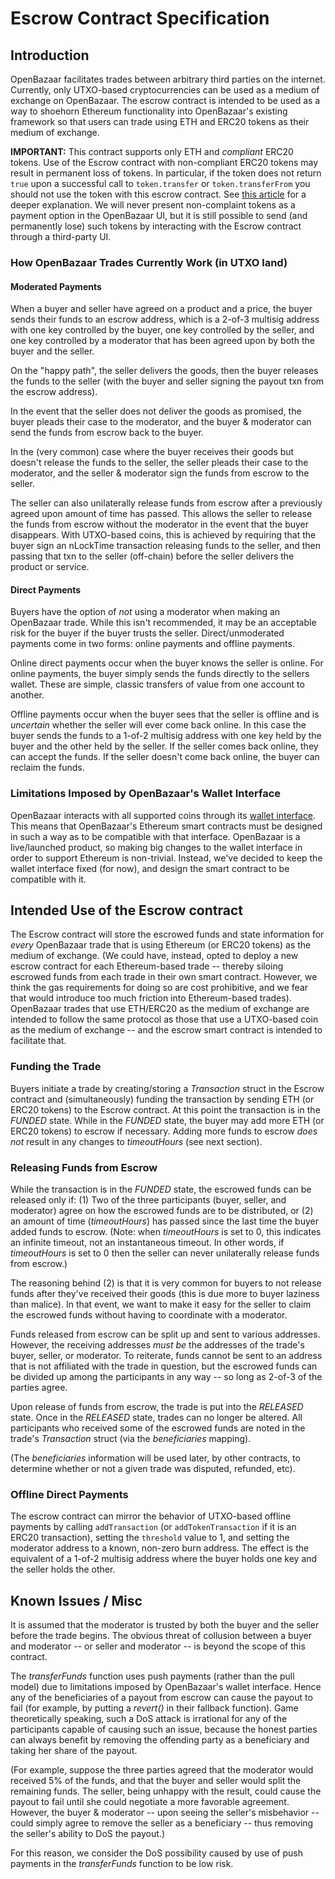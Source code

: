 # Escrow Contract Specification

## Introduction

OpenBazaar facilitates trades between arbitrary third parties on the internet. Currently, only UTXO-based cryptocurrencies can be used as a medium of exchange on OpenBazaar. The escrow contract is intended to be used as a way to shoehorn Ethereum functionality into OpenBazaar's existing framework so that users can trade using ETH and ERC20 tokens as their medium of exchange.

**IMPORTANT:** This contract supports only ETH and _compliant_ ERC20 tokens. Use of the Escrow contract with non-compliant ERC20 tokens may result in permanent loss of tokens. In particular, if the token does not return `true` upon a successful call to `token.transfer` or `token.transferFrom` you should not use the token with this escrow contract. See [this article](https://medium.com/coinmonks/missing-return-value-bug-at-least-130-tokens-affected-d67bf08521ca) for a deeper explanation. We will never present non-complaint tokens as a payment option in the OpenBazaar UI, but it is still possible to send (and permanently lose) such tokens by interacting with the Escrow contract through a third-party UI.

### How OpenBazaar Trades Currently Work (in UTXO land)

#### Moderated Payments

When a buyer and seller have agreed on a product and a price, the buyer sends their funds to an escrow address, which is a 2-of-3 multisig address with one key controlled by the buyer, one key controlled by the seller, and one key controlled by a moderator that has been agreed upon by both the buyer and the seller.

On the "happy path", the seller delivers the goods, then the buyer releases the funds to the seller (with the buyer and seller signing the payout txn from the escrow address).

In the event that the seller does not deliver the goods as promised, the buyer pleads their case to the moderator, and the buyer & moderator can send the funds from escrow back to the buyer.

In the (very common) case where the buyer receives their goods but doesn't release the funds to the seller, the seller pleads their case to the moderator, and the seller & moderator sign the funds from escrow to the seller.

The seller can also unilaterally release funds from escrow after a previously agreed upon amount of time has passed. This allows the seller to release the funds from escrow without the moderator in the event that the buyer disappears. With UTXO-based coins, this is achieved by requiring that the buyer sign an nLockTime transaction releasing funds to the seller, and then passing that txn to the seller (off-chain) before the seller delivers the product or service.

#### Direct Payments

Buyers have the option of _not_ using a moderator when making an OpenBazaar trade. While this isn't recommended, it may be an acceptable risk for the buyer if the buyer trusts the seller. Direct/unmoderated payments come in two forms: online payments and offline payments.

Online direct payments occur when the buyer knows the seller is online. For online payments, the buyer simply sends the funds directly to the sellers wallet. These are simple, classic transfers of value from one account to another.

Offline payments occur when the buyer sees that the seller is offline and is _uncertain_ whether the seller will ever come back online. In this case the buyer sends the funds to a 1-of-2 multisig address with one key held by the buyer and the other held by the seller. If the seller comes back online, they can accept the funds. If the seller doesn't come back online, the buyer can reclaim the funds.

### Limitations Imposed by OpenBazaar's Wallet Interface

OpenBazaar interacts with all supported coins through its [wallet interface](https://github.com/OpenBazaar/wallet-interface/blob/master/wallet.go#L77). This means that OpenBazaar's Ethereum smart contracts must be designed in such a way as to be compatible with that interface. OpenBazaar is a live/launched product, so making big changes to the wallet interface in order to support Ethereum is non-trivial. Instead, we've decided to keep the wallet interface fixed (for now), and design the smart contract to be compatible with it.

## Intended Use of the Escrow contract

The Escrow contract will store the escrowed funds and state information for _every_ OpenBazaar trade that is using Ethereum (or ERC20 tokens) as the medium of exchange. (We could have, instead, opted to deploy a new escrow contract for each Ethereum-based trade -- thereby siloing escrowed funds from each trade in their own smart contract. However, we think the gas requirements for doing so are cost prohibitive, and we fear that would introduce too much friction into Ethereum-based trades). OpenBazaar trades that use ETH/ERC20 as the medium of exchange are intended to follow the same protocol as those that use a UTXO-based coin as the medium of exchange -- and the escrow smart contract is intended to facilitate that.

### Funding the Trade

Buyers initiate a trade by creating/storing a _Transaction_ struct in the Escrow contract and (simultaneously) funding the transaction by sending ETH (or ERC20 tokens) to the Escrow contract. At this point the transaction is in the _FUNDED_ state. While in the _FUNDED_ state, the buyer may add more ETH (or ERC20 tokens) to escrow if necessary. Adding more funds to escrow _does not_ result in any changes to _timeoutHours_ (see next section).

### Releasing Funds from Escrow

While the transaction is in the _FUNDED_ state, the escrowed funds can be released only if: (1) Two of the three participants (buyer, seller, and moderator) agree on how the escrowed funds are to be distributed, or (2) an amount of time (_timeoutHours_) has passed since the last time the buyer added funds to escrow. (Note: when _timeoutHours_ is set to 0, this indicates an infinite timeout, not an instantaneous timeout. In other words, if _timeoutHours_ is set to 0 then the seller can never unilaterally release funds from escrow.)

The reasoning behind (2) is that it is very common for buyers to not release funds after they've received their goods (this is due more to buyer laziness than malice). In that event, we want to make it easy for the seller to claim the escrowed funds without having to coordinate with a moderator.

Funds released from escrow can be split up and sent to various addresses. However, the receiving addresses _must be_ the addresses of the trade's buyer, seller, or moderator. To reiterate, funds cannot be sent to an address that is not affiliated with the trade in question, but the escrowed funds can be divided up among the participants in any way -- so long as 2-of-3 of the parties agree.

Upon release of funds from escrow, the trade is put into the _RELEASED_ state. Once in the _RELEASED_ state, trades can no longer be altered. All participants who received some of the escrowed funds are noted in the trade's _Transaction_ struct (via the _beneficiaries_ mapping).

(The _beneficiaries_ information will be used later, by other contracts, to determine whether or not a given trade was disputed, refunded, etc).

### Offline Direct Payments

The escrow contract can mirror the behavior of UTXO-based offline payments by calling `addTransaction` (or `addTokenTransaction` if it is an ERC20 transaction), setting the `threshold` value to 1, and setting the moderator address to a known, non-zero burn address. The effect is the equivalent of a 1-of-2 multisig address where the buyer holds one key and the seller holds the other.

## Known Issues / Misc

It is assumed that the moderator is trusted by both the buyer and the seller before the trade begins. The obvious threat of collusion between a buyer and moderator -- or seller and moderator -- is beyond the scope of this contract.

The _transferFunds_ function uses push payments (rather than the pull model) due to limitations imposed by OpenBazaar's wallet interface. Hence any of the beneficiaries of a payout from escrow can cause the payout to fail (for example, by putting a _revert()_ in their fallback function). Game theoretically speaking, such a DoS attack is irrational for any of the participants capable of causing such an issue, because the honest parties can always benefit by removing the offending party as a beneficiary and taking her share of the payout.

(For example, suppose the three parties agreed that the moderator would received 5% of the funds, and that the buyer and seller would split the remaining funds. The seller, being unhappy with the result, could cause the payout to fail until she could negotiate a more favorable agreement. However, the buyer & moderator -- upon seeing the seller's misbehavior -- could simply agree to remove the seller as a beneficiary -- thus removing the seller's ability to DoS the payout.)

For this reason, we consider the DoS possibility caused by use of push payments in the _transferFunds_ function to be low risk.
